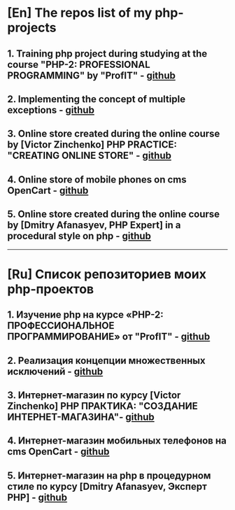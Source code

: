 # [En] The repos list of my php-projects

## 1. Training php project during studying at the course "PHP-2: PROFESSIONAL PROGRAMMING" by "ProfIT" - [github](https://github.com/s-p-ko/php2.loc)

## 2. Implementing the concept of multiple exceptions - [github](https://github.com/s-p-ko/multiexception)

## 3. Online store created during the online course by [Victor Zinchenko] PHP PRACTICE: "CREATING ONLINE STORE" - [github](https://github.com/s-p-ko/shop.loc)

## 4. Online store of mobile phones on cms OpenCart - [github](https://github.com/s-p-ko/opencart.loc)

## 5. Online store created during the online course by [Dmitry Afanasyev, PHP Expert] in a procedural style on php - [github](https://github.com/s-p-ko/shop)

---

# [Ru] Список репозиториев моих php-проектов

## 1. Изучение php на курсе «PHP-2: ПРОФЕССИОНАЛЬНОЕ ПРОГРАММИРОВАНИЕ» от "ProfIT" - [github](https://github.com/s-p-ko/php2.loc)

## 2. Реализация концепции множественных исключений - [github](https://github.com/s-p-ko/multiexception)

## 3. Интернет-магазин по курсу [Victor Zinchenko] PHP ПРАКТИКА: "СОЗДАНИЕ ИНТЕРНЕТ-МАГАЗИНА"- [github](https://github.com/s-p-ko/shop.loc)

## 4. Интернет-магазин мобильных телефонов на cms OpenCart - [github](https://github.com/s-p-ko/opencart.loc)

## 5. Интернет-магазин на php в процедурном стиле по курсу [Dmitry Afanasyev, Эксперт PHP] - [github](https://github.com/s-p-ko/shop)
